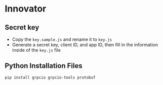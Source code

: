 # Innovator

## Secret key
- Copy the `key.sample.js` and rename it to `key.js`
- Generate a secret key, client ID, and app ID, then fill in the information inside of the `key.js` file

## Python Installation Files
```
pip install grpcio grpcio-tools protobuf
```